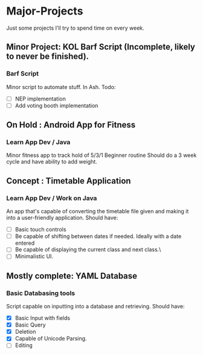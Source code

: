 # Major-Projects
Just some projects I'll try to spend time on every week.
## Minor Project: KOL Barf Script (Incomplete, likely to never be finished).
### Barf Script
Minor script to automate stuff. In Ash.
Todo:
- [ ] NEP implementation
- [ ] Add voting booth implementation

## On Hold : Android App for Fitness
### Learn App Dev / Java
Minor fitness app to track hold of 5/3/1 Beginner routine
Should do a 3 week cycle and have ability to add weight.

## Concept : Timetable Application
### Learn App Dev / Work on Java
An app that's capable of converting the timetable file given and making it into a user-friendly application.
Should have:
- [ ] Basic touch controls
- [ ] Be capable of shifting between dates if needed. Ideally with a date entered
- [ ] Be capable of displaying the current class and next class.\
- [ ] Minimalistic UI.

## Mostly complete: YAML Database
### Basic Databasing tools
Script capable on inputting into a database and retrieving.
Should have:
- [x] Basic Input with fields
- [x] Basic Query
- [x] Deletion
- [x] Capable of Unicode Parsing.
- [ ] Editing
